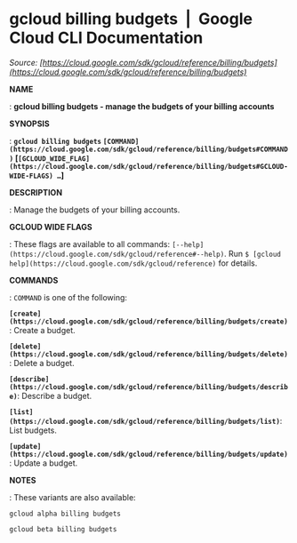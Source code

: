 # gcloud billing budgets  |  Google Cloud CLI Documentation

*Source: [https://cloud.google.com/sdk/gcloud/reference/billing/budgets](https://cloud.google.com/sdk/gcloud/reference/billing/budgets)*

**NAME**

: **gcloud billing budgets - manage the budgets of your billing accounts**

**SYNOPSIS**

: **`gcloud billing budgets` `[COMMAND](https://cloud.google.com/sdk/gcloud/reference/billing/budgets#COMMAND)` [`[GCLOUD_WIDE_FLAG](https://cloud.google.com/sdk/gcloud/reference/billing/budgets#GCLOUD-WIDE-FLAGS) …`]**

**DESCRIPTION**

: Manage the budgets of your billing accounts.

**GCLOUD WIDE FLAGS**

: These flags are available to all commands: `[--help](https://cloud.google.com/sdk/gcloud/reference#--help)`.
Run `$ [gcloud help](https://cloud.google.com/sdk/gcloud/reference)` for details.

**COMMANDS**

: ``COMMAND`` is one of the following:

**`[create](https://cloud.google.com/sdk/gcloud/reference/billing/budgets/create)`**:
Create a budget.

**`[delete](https://cloud.google.com/sdk/gcloud/reference/billing/budgets/delete)`**:
Delete a budget.

**`[describe](https://cloud.google.com/sdk/gcloud/reference/billing/budgets/describe)`**:
Describe a budget.

**`[list](https://cloud.google.com/sdk/gcloud/reference/billing/budgets/list)`**:
List budgets.

**`[update](https://cloud.google.com/sdk/gcloud/reference/billing/budgets/update)`**:
Update a budget.

**NOTES**

: These variants are also available:

```
gcloud alpha billing budgets
```

```
gcloud beta billing budgets
```